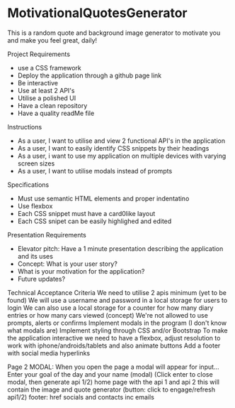 # MotivationalQuotesGenerator

This is a random quote and background image generator to motivate you and make you feel great, daily!

Project Requirements

- use a CSS framework
- Deploy the application through a github page link
- Be interactive
- Use at least 2 API's
- Utilise a polished UI
- Have a clean repository
- Have a quality readMe file

Instructions

- As a user, I want to utilise and view 2 functional API's in the application
- As a user, I want to easily identify CSS snippets by their headings
- As a user, i want to use my application on multiple devices with varying screen sizes
- As a user, I want to utilise modals instead of prompts

Specifications

- Must use semantic HTML elements and proper indentatino
- Use flexbox
- Each CSS snippet must have a card0like layout
- Each CSS snipet can be easily highlighed and edited

Presentation Requirements

- Elevator pitch: Have a 1 minute presentation describing the application and its uses
- Concept: What is your user story?
- What is your motivation for the application?
- Future updates?

Technical Acceptance Criteria
We need to utilise 2 apis minimum (yet to be found)
We will use a username and password in a local storage for users to login
We can also use a local storage for a counter for how many diary entries or how many cars viewed (concept)
We're not allowed to use prompts, alerts or confirms
Implement modals in the program (I don't know what modals are)
Implement styling through CSS and/or Bootstrap
To make the application interactive we need to have a flexbox, adjust resolution to work with iphone/androids/tablets and also animate buttons
Add a footer with social media hyperlinks

Page 2
MODAL:
When you open the page a modal will appear for input...
Enter your goal of the day and your name (modal)
(Click enter to close modal, then generate api 1/2)
home page with the api 1 and api 2
this will contain the image and quote generator
(button: click to engage/refresh api1/2)
footer: href socials and contacts inc emails
